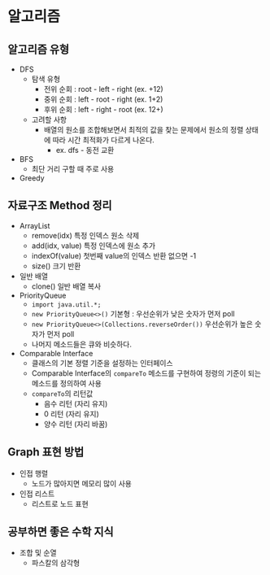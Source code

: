 # 알고리즘

## 알고리즘 유형
- DFS
  - 탐색 유형
    - 전위 순회 : root - left - right (ex. +12)
    - 중위 순회 : left - root - right (ex. 1+2)
    - 후위 순회 : left - right - root (ex. 12+)
  - 고려할 사항
    - 배열의 원소를 조합해보면서 최적의 값을 찾는 문제에서 원소의 정렬 상태에 따라 시간 최적화가 다르게 나온다.
      - ex. dfs - 동전 교환
- BFS
  - 최단 거리 구할 때 주로 사용
- Greedy
## 자료구조 Method 정리

- ArrayList
    - remove(idx) 특정 인덱스 원소 삭제
    - add(idx, value) 특정 인덱스에 원소 추가
    - indexOf(value) 첫번째 value의 인덱스 반환 없으면 -1
    - size() 크기 반환
- 일반 배열
  - clone() 일반 배열 복사
- PriorityQueue
  - `import java.util.*;`
  - `new PriorityQueue<>()` 기본형 : 우선순위가 낮은 숫자가 먼저 poll
  - `new PriorityQueue<>(Collections.reverseOrder())` 우선순위가 높은 숫자가 먼저 poll
  - 나머지 메소드들은 큐와 비슷하다.
- Comparable Interface
  - 클래스의 기본 정렬 기준을 설정하는 인터페이스
  - Comparable Interface의 `compareTo` 메소드를 구현하여 정령의 기준이 되는 메소드를 정의하여 사용
  - `compareTo`의 리턴값
    - 음수 리턴 (자리 유지)
    - 0 리턴 (자리 유지)
    - 양수 리턴 (자리 바꿈)

## Graph 표현 방법
- 인접 행렬 
  - 노드가 많아지면 메모리 많이 사용
- 인접 리스트
  - 리스트로 노드 표현

## 공부하면 좋은 수학 지식
- 조합 및 순열
  - 파스칼의 삼각형

